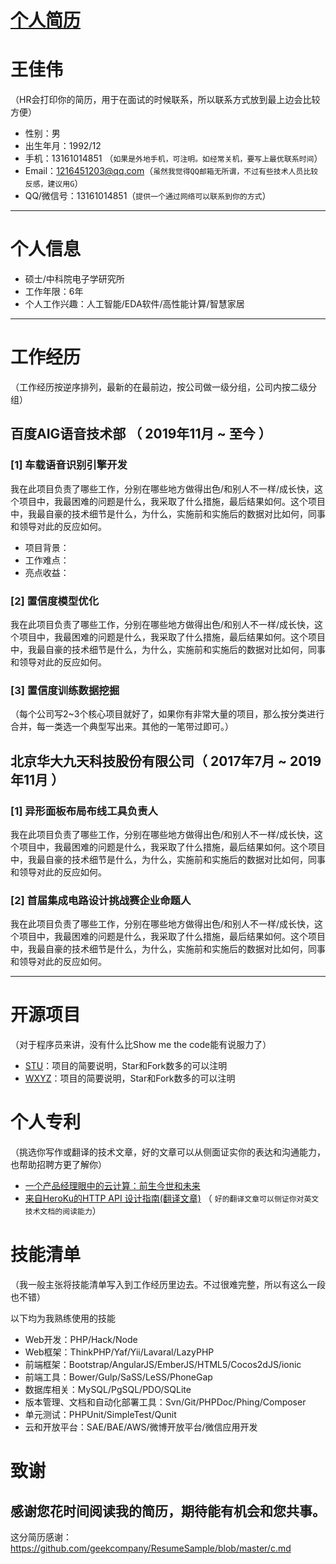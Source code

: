 # [个人简历](https://github.com/wjwever/gitblog/issues/21)

# 王佳伟
（HR会打印你的简历，用于在面试的时候联系，所以联系方式放到最上边会比较方便）
- 性别：男
- 出生年月：1992/12 
- 手机：13161014851 （```如果是外地手机，可注明。如经常关机，要写上最优联系时间```）
- Email：1216451203@qq.com（```虽然我觉得QQ邮箱无所谓，不过有些技术人员比较反感，建议用G```）
- QQ/微信号：13161014851（```提供一个通过网络可以联系到你的方式```）

---

# 个人信息
 - 硕士/中科院电子学研究所 
 - 工作年限：6年
 - 个人工作兴趣：人工智能/EDA软件/高性能计算/智慧家居

---

# 工作经历
（工作经历按逆序排列，最新的在最前边，按公司做一级分组，公司内按二级分组）

## 百度AIG语音技术部 （ 2019年11月 ~ 至今 ）

###  [1] 车载语音识别引擎开发 

我在此项目负责了哪些工作，分别在哪些地方做得出色/和别人不一样/成长快，这个项目中，我最困难的问题是什么，我采取了什么措施，最后结果如何。这个项目中，我最自豪的技术细节是什么，为什么，实施前和实施后的数据对比如何，同事和领导对此的反应如何。
* 项目背景：
* 工作难点：
* 亮点收益：


### [2] 置信度模型优化 
我在此项目负责了哪些工作，分别在哪些地方做得出色/和别人不一样/成长快，这个项目中，我最困难的问题是什么，我采取了什么措施，最后结果如何。这个项目中，我最自豪的技术细节是什么，为什么，实施前和实施后的数据对比如何，同事和领导对此的反应如何。


### [3] 置信度训练数据挖掘

（每个公司写2~3个核心项目就好了，如果你有非常大量的项目，那么按分类进行合并，每一类选一个典型写出来。其他的一笔带过即可。）

 
## 北京华大九天科技股份有限公司（ 2017年7月 ~ 2019年11月 ）

###  [1] 异形面板布局布线工具负责人 
我在此项目负责了哪些工作，分别在哪些地方做得出色/和别人不一样/成长快，这个项目中，我最困难的问题是什么，我采取了什么措施，最后结果如何。这个项目中，我最自豪的技术细节是什么，为什么，实施前和实施后的数据对比如何，同事和领导对此的反应如何。


### [2] 首届集成电路设计挑战赛企业命题人 
我在此项目负责了哪些工作，分别在哪些地方做得出色/和别人不一样/成长快，这个项目中，我最困难的问题是什么，我采取了什么措施，最后结果如何。这个项目中，我最自豪的技术细节是什么，为什么，实施前和实施后的数据对比如何，同事和领导对此的反应如何。


---

# 开源项目
（对于程序员来讲，没有什么比Show me the code能有说服力了）

 - [STU](http://github.com/yourname/projectname)：项目的简要说明，Star和Fork数多的可以注明
 - [WXYZ](http://github.com/yourname/projectname)：项目的简要说明，Star和Fork数多的可以注明

# 个人专利
（挑选你写作或翻译的技术文章，好的文章可以从侧面证实你的表达和沟通能力，也帮助招聘方更了解你）

- [一个产品经理眼中的云计算：前生今世和未来](http://get.jobdeer.com/706.get)
- [来自HeroKu的HTTP API 设计指南(翻译文章)](http://get.jobdeer.com/343.get) （ ```好的翻译文章可以侧证你对英文技术文档的阅读能力```）


# 技能清单
（我一般主张将技能清单写入到工作经历里边去。不过很难完整，所以有这么一段也不错）

以下均为我熟练使用的技能

- Web开发：PHP/Hack/Node
- Web框架：ThinkPHP/Yaf/Yii/Lavaral/LazyPHP
- 前端框架：Bootstrap/AngularJS/EmberJS/HTML5/Cocos2dJS/ionic
- 前端工具：Bower/Gulp/SaSS/LeSS/PhoneGap
- 数据库相关：MySQL/PgSQL/PDO/SQLite
- 版本管理、文档和自动化部署工具：Svn/Git/PHPDoc/Phing/Composer
- 单元测试：PHPUnit/SimpleTest/Qunit
- 云和开放平台：SAE/BAE/AWS/微博开放平台/微信应用开发


# 致谢
感谢您花时间阅读我的简历，期待能有机会和您共事。
---
这分简历感谢：https://github.com/geekcompany/ResumeSample/blob/master/c.md
